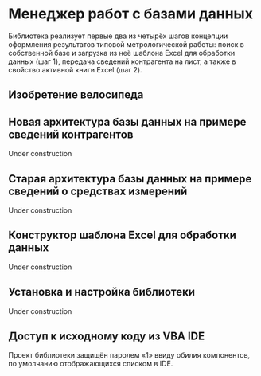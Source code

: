 # Менеджер работ с базами данных 
Библиотека реализует первые два из четырёх шагов концепции оформления результатов типовой метрологической работы: поиск в собственной базе и загрузка из неё шаблона Excel для обработки данных (шаг 1), передача сведений контрагента на лист, а также в свойство активной книги Excel (шаг 2).

## Изобретение велосипеда


## Новая архитектура базы данных на примере сведений контрагентов
Under construction

## Старая архитектура базы данных на примере сведений о средствах измерений
Under construction

## Конструктор шаблона Excel для обработки данных
Under construction

## Установка и настройка библиотеки
Under construction

## Доступ к исходному коду из VBA IDE 
Проект библиотеки защищён паролем «1» ввиду обилия компонентов, по умолчанию отображающихся списком в IDE.
